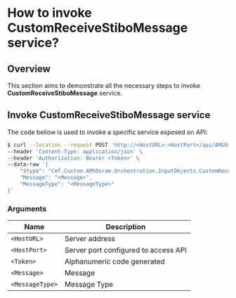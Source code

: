 # How to invoke CustomReceiveStiboMessage service?

## Overview

This section aims to demonstrate all the necessary steps to invoke **CustomReceiveStiboMessage** service.

## Invoke CustomReceiveStiboMessage service

The code bellow is used to invoke a specific service exposed on API:

```bash
$ curl --location --request POST 'http://<HostURL>:<HostPort>/api/AMSOsram/CustomReceiveStiboMessage' \
--header 'Content-Type: application/json' \
--header 'Authorization: Bearer <Token>' \
--data-raw '{
    "$type": "Cmf.Custom.AMSOsram.Orchestration.InputObjects.CustomReceiveStiboMessageInput, Cmf.Custom.AMSOsram.Orchestration",
    "Message": "<Message>",
    "MessageType": "<MessageType>"
}'
```

### Arguments

|  Name                           | Description                          |
| ------------------------------- | ------------------------------------ |
| `<HostURL>`                     | Server address                       |
| `<HostPort>`                    | Server port configured to access API |
| `<Token>`                       | Alphanumeric code generated          |
| `<Message>`                     | Message                              |
| `<MessageType>`                 | Message Type                         |
